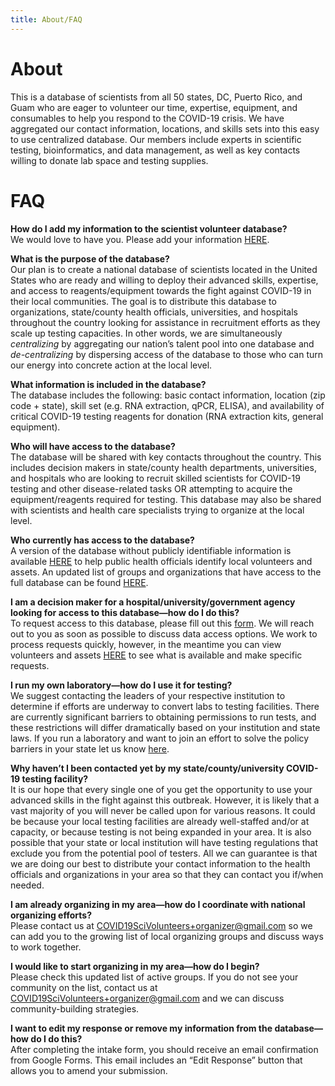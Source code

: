 ```yaml
---
title: About/FAQ
---
```

# About

​This is a database of scientists from all 50 states, DC, Puerto Rico, and Guam who are eager to volunteer our time, expertise, equipment, and consumables to help you respond to the COVID-19 crisis. We have aggregated our contact information, locations, and skills sets into this easy to use centralized database. Our members include experts in scientific testing, bioinformatics, and data management, as well as key contacts willing to donate lab space and testing supplies.

# FAQ

**How do I add my information to the scientist volunteer database?**\
We would love to have you. Please add your information [HERE](/join).

**What is the purpose of the database?**\
Our plan is to create a national database of scientists located in the United States who are ready and willing to deploy their advanced skills, expertise, and access to reagents/equipment towards the fight against COVID-19 in their local communities. The goal is to distribute this database to organizations, state/county health officials, universities, and hospitals throughout the country looking for assistance in recruitment efforts as they scale up testing capacities. In other words, we are simultaneously *centralizing* by aggregating our nation’s talent pool into one database and *de-centralizing* by dispersing access of the database to those who can turn our energy into concrete action at the local level.

**What information is included in the database?**\
The database includes the following: basic contact information, location (zip code + state), skill set (e.g. RNA extraction, qPCR, ELISA), and availability of critical COVID-19 testing reagents for donation (RNA extraction kits, general equipment).

**Who will have access to the database?**\
The database will be shared with key contacts throughout the country. This includes decision makers in state/county health departments, universities, and hospitals who are looking to recruit skilled scientists for COVID-19 testing and other disease-related tasks OR attempting to acquire the equipment/reagents required for testing. This database may also be shared with scientists and health care specialists trying to organize at the local level.

**Who currently has access to the database?**\
A version of the database without publicly identifiable information is available [HERE](/public-db) to help public health officials identify local volunteers and assets. An updated list of groups and organizations that have access to the full database can be found [HERE](/successes).

**I am a decision maker for a hospital/university/government agency looking for access to this database—how do I do this?**\
To request access to this database, please fill out this [form](/access). We will reach out to you as soon as possible to discuss data access options. We work to process requests quickly, however, in the meantime you can view volunteers and assets [HERE](/public-db) to see what is available and make specific requests.

**I run my own laboratory—how do I use it for testing?**\
We suggest contacting the leaders of your respective institution to determine if efforts are underway to convert labs to testing facilities. There are currently significant barriers to obtaining permissions to run tests, and these restrictions will differ dramatically based on your institution and state laws. If you run a laboratory and want to join an effort to solve the policy barriers in your state let us know [here](https://forms.gle/x6yyVEuSd7mrSDDw9).

**Why haven’t I been contacted yet by my state/county/university COVID-19 testing facility?**\
It is our hope that every single one of you get the opportunity to use your advanced skills in the fight against this outbreak. However, it is likely that a vast majority of you will never be called upon for various reasons. It could be because your local testing facilities are already well-staffed and/or at capacity, or because testing is not being expanded in your area. It is also possible that your state or local institution will have testing regulations that exclude you from the potential pool of testers. All we can guarantee is that we are doing our best to distribute your contact information to the health officials and organizations in your area so that they can contact you if/when needed.

**I am already organizing in my area—how do I coordinate with national organizing efforts?**\
Please contact us at [COVID19SciVolunteers+organizer@gmail.com](mailto:COVID19SciVolunteers+organizer@gmail.com) so we can add you to the growing list of local organizing groups and discuss ways to work together.

**I would like to start organizing in my area—how do I begin?**\
Please check this updated list of active groups. If you do not see your community on the list, contact us at COVID19SciVolunteers+organizer@gmail.com and we can discuss community-building strategies.

**I want to edit my response or remove my information from the database—how do I do this?**\
After completing the intake form, you should receive an email confirmation from Google Forms. This email includes an “Edit Response” button that allows you to amend your submission.